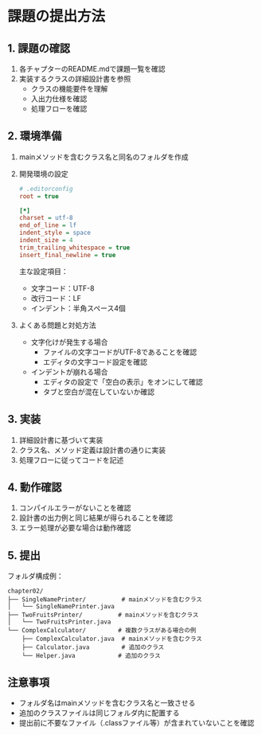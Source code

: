# 課題の提出方法

## 1. 課題の確認

1. 各チャプターのREADME.mdで課題一覧を確認
2. 実装するクラスの詳細設計書を参照
   - クラスの機能要件を理解
   - 入出力仕様を確認
   - 処理フローを確認

## 2. 環境準備

1. mainメソッドを含むクラス名と同名のフォルダを作成

2. 開発環境の設定

   ```ini
   # .editorconfig
   root = true

   [*]
   charset = utf-8
   end_of_line = lf
   indent_style = space
   indent_size = 4
   trim_trailing_whitespace = true
   insert_final_newline = true
   ```

   主な設定項目：
   - 文字コード：UTF-8
   - 改行コード：LF
   - インデント：半角スペース4個

3. よくある問題と対処方法
   - 文字化けが発生する場合
     - ファイルの文字コードがUTF-8であることを確認
     - エディタの文字コード設定を確認
   - インデントが崩れる場合
     - エディタの設定で「空白の表示」をオンにして確認
     - タブと空白が混在していないか確認

## 3. 実装

1. 詳細設計書に基づいて実装
2. クラス名、メソッド定義は設計書の通りに実装
3. 処理フローに従ってコードを記述

## 4. 動作確認

1. コンパイルエラーがないことを確認
2. 設計書の出力例と同じ結果が得られることを確認
3. エラー処理が必要な場合は動作確認

## 5. 提出

フォルダ構成例：

```text
chapter02/
├── SingleNamePrinter/          # mainメソッドを含むクラス
│   └── SingleNamePrinter.java
├── TwoFruitsPrinter/          # mainメソッドを含むクラス
│   └── TwoFruitsPrinter.java
└── ComplexCalculator/         # 複数クラスがある場合の例
    ├── ComplexCalculator.java  # mainメソッドを含むクラス
    ├── Calculator.java         # 追加のクラス
    └── Helper.java            # 追加のクラス
```

## 注意事項

- フォルダ名はmainメソッドを含むクラス名と一致させる
- 追加のクラスファイルは同じフォルダ内に配置する
- 提出前に不要なファイル（.classファイル等）が含まれていないことを確認
